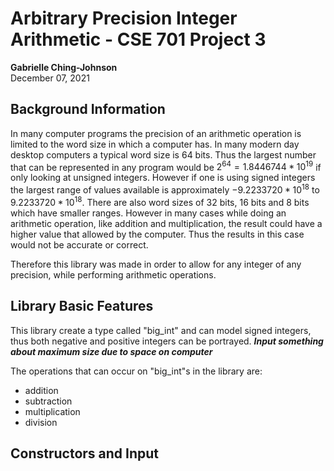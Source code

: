 # Arbitrary Precision Integer Arithmetic - CSE 701 Project 3
**Gabrielle Ching-Johnson** \
December 07, 2021

## Background Information
In many computer programs the precision of an arithmetic operation is limited to the word size in which a computer has. In many modern day desktop computers a typical word size is 64 bits. Thus the largest number that can be represented in any program would be $2^{64} = 1.8446744*10^{19}$ if only looking at unsigned integers. However if one is using signed integers the largest range of values available is approximately $-9.2233720 *10^{18}$ to $9.2233720 *10^{18}$. There are also word sizes of 32 bits, 16 bits and 8 bits which have smaller ranges. However in many cases while doing an arithmetic operation, like addition and multiplication, the result could have a higher value that allowed by the computer. Thus the results in this case would not be accurate or correct.

Therefore this library was made in order to allow for any integer of any precision, while performing arithmetic operations.

## Library Basic Features

This library create a type called "big_int" and can model signed integers, thus both negative and positive integers can be portrayed. ***Input something about maximum size due to space on computer***

The operations that can occur on "big_int"s in the library are:
* addition
* subtraction
* multiplication
* division

## Constructors and Input

